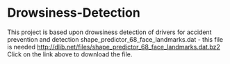 # Drowsiness-Detection
This project is based upon drowsiness detection of drivers for accident prevention and detection 
shape_predictor_68_face_landmarks.dat - this file is needed
http://dlib.net/files/shape_predictor_68_face_landmarks.dat.bz2
Click on the link above to download the file.
